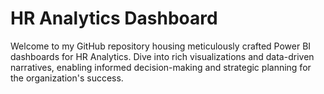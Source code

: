 # HR Analytics Dashboard
Welcome to my GitHub repository housing meticulously crafted Power BI dashboards for HR Analytics. Dive into rich visualizations and data-driven narratives, enabling informed decision-making and strategic planning for the organization's success.
